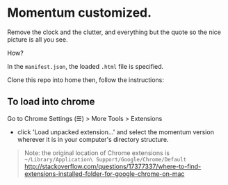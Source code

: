 # Momentum customized.

Remove the clock and the clutter, and everything but the quote so the nice picture is all you see.

How? 

In the `manifest.json`, the loaded `.html` file is specified.

Clone this repo into home then, follow the instructions:

## To load into chrome

Go to Chrome Settings (☰) > More Tools > Extensions
 - click 'Load unpacked extension...' and select the momentum version wherever it is in your computer's directory structure.

 > Note: the original location of Chrome extensions is `~/Library/Application\ Support/Google/Chrome/Default` http://stackoverflow.com/questions/17377337/where-to-find-extensions-installed-folder-for-google-chrome-on-mac
